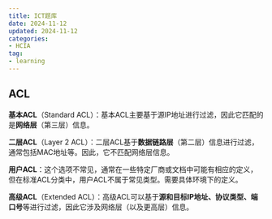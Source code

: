 ```yaml
---
title: ICT题库
date: 2024-11-12
updated: 2024-11-12
categories: 
- HCIA
tag:
- learning
---
```




<!-- toc -->

## ACL

**基本ACL**（Standard ACL）：基本ACL主要基于源IP地址进行过滤，因此它匹配的是**网络层**（第三层）信息。

**二层ACL**（Layer 2 ACL）：二层ACL基于**数据链路层**（第二层）信息进行过滤，通常包括MAC地址等。因此，它不匹配网络层信息。

**用户ACL**：这个选项不常见，通常在一些特定厂商或文档中可能有相应的定义，但在标准ACL分类中，用户ACL不属于常见类型。需要具体环境下的定义。

**高级ACL**（Extended ACL）：高级ACL可以基于**源和目标IP地址、协议类型、端口号**等进行过滤，因此它涉及网络层（以及更高层）信息。

